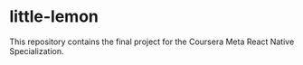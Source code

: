 # little-lemon
This repository contains the final project for the Coursera Meta React Native Specialization.
